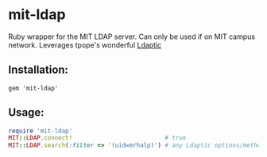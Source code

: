 # mit-ldap

Ruby wrapper for the MIT LDAP server. Can only be used if on MIT campus network. Leverages tpope's wonderful [Ldaptic](https://github.com/tpope/ldaptic)

## Installation:

```
gem 'mit-ldap'
```

## Usage:

```ruby
require 'mit-ldap'
MIT::LDAP.connect!                          # true
MIT::LDAP.search(:filter => '(uid=mrhalp)') # any Ldaptic options/methods
```

